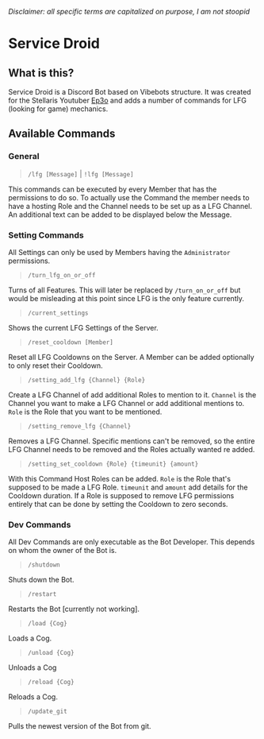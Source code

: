 *Disclaimer: all specific terms are capitalized on purpose, I am not stoopid*

# Service Droid

## What is this?

Service Droid is a Discord Bot based on Vibebots structure.
It was created for the Stellaris Youtuber [Ep3o](https://www.youtube.com/@Ep3o) and adds a number of commands for LFG (looking for game) mechanics.

## Available Commands

### General

> `/lfg [Message]` | `!lfg [Message]`

This commands can be executed by every Member that has the permissions to do so.
To actually use the Command the member needs to have a hosting Role and the Channel needs to be set up as a LFG Channel.
An additional text can be added to be displayed below the Message.

### Setting Commands

All Settings can only be used by Members having the `Administrator` permissions.

> `/turn_lfg_on_or_off`

Turns of all Features.
This will later be replaced by `/turn_on_or_off` but would be misleading at this point since LFG is the only feature currently.

> `/current_settings`

Shows the current LFG Settings of the Server.

> `/reset_cooldown [Member]`

Reset all LFG Cooldowns on the Server.
A Member can be added optionally to only reset their Cooldown.

> `/setting_add_lfg {Channel} {Role}`

Create a LFG Channel of add additional Roles to mention to it.
`Channel` is the Channel you want to make a LFG Channel or add additional mentions to.
`Role` is the Role that you want to be mentioned.

> `/setting_remove_lfg {Channel}`

Removes a LFG Channel.
Specific mentions can't be removed, so the entire LFG Channel needs to be removed and the Roles actually wanted re added.

> `/setting_set_cooldown {Role} {timeunit} {amount}`

With this Command Host Roles can be added.
`Role` is the Role that's supposed to be made a LFG Role.
`timeunit` and `amount` add details for the Cooldown duration.
If a Role is supposed to remove LFG permissions entirely that can be done by setting the Cooldown to zero seconds.

### Dev Commands

All Dev Commands are only executable as the Bot Developer.
This depends on whom the owner of the Bot is.

> `/shutdown`

Shuts down the Bot.

> `/restart`

Restarts the Bot [currently not working].

> `/load {Cog}`

Loads a Cog.

> `/unload {Cog}`

Unloads a Cog

> `/reload {Cog}`

Reloads a Cog.

> `/update_git`

Pulls the newest version of the Bot from git.